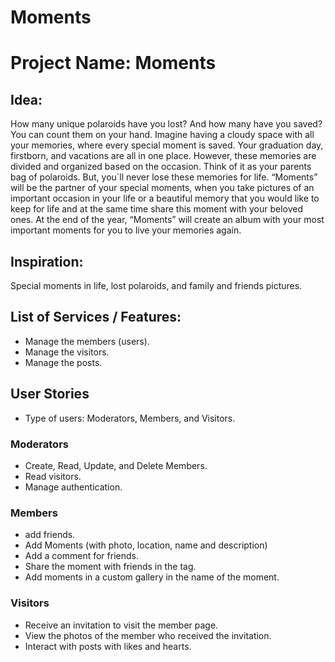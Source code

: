 # Moments 
# Project Name: Moments

## Idea:
How many unique polaroids have you lost? And how many have you saved? You can count them on your hand. 
Imagine having a cloudy space with all your memories, where every special moment is saved. Your graduation day, firstborn, and vacations are all in one place. However, these memories are divided and organized based on the occasion. Think of it as your parents bag of polaroids. But, you`ll never lose these memories for life. “Moments” will be the partner of your special moments, when you take pictures of an important occasion in your life or a beautiful memory that you would like to keep for life and at the same time share this moment with your beloved ones. At the end of the year, “Moments” will create an album with your most important moments for you to live your memories again.


## Inspiration:
Special moments in life, lost polaroids, and family and friends pictures. 


## List of Services / Features:

- Manage the members (users).
- Manage the visitors.
- Manage the posts.


## User Stories
- Type of users: Moderators, Members, and Visitors.

### Moderators

- Create, Read, Update, and Delete Members.
- Read visitors.
- Manage authentication.


### Members

- add friends.
- Add Moments (with photo, location, name and description)
- Add a comment for friends.
- Share the moment with friends in the tag.
- Add moments in a custom gallery in the name of the moment.


### Visitors

- Receive an invitation to visit the member page.
- View the photos of the member who received the invitation.
- Interact with posts with likes and hearts.

